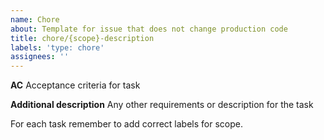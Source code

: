 ```yaml
---
name: Chore
about: Template for issue that does not change production code
title: chore/{scope}-description
labels: 'type: chore'
assignees: ''
---
```


**AC**
Acceptance criteria for task

**Additional description**
Any other requirements or description for the task

For each task remember to add correct labels for scope.